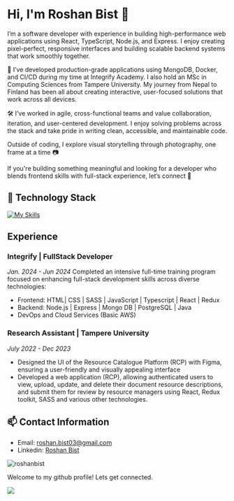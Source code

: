 # Hi, I'm Roshan Bist 👋

I’m a software developer with experience in building high-performance web applications using React, TypeScript, Node.js, and Express. I enjoy creating pixel-perfect, responsive interfaces and building scalable backend systems that work smoothly together.

🚀 I’ve developed production-grade applications using MongoDB, Docker, and CI/CD during my time at Integrify Academy. I also hold an MSc in Computing Sciences from Tampere University. My journey from Nepal to Finland has been all about creating interactive, user-focused solutions that work across all devices.

🛠 I’ve worked in agile, cross-functional teams and value collaboration, iteration, and user-centered development. I enjoy solving problems across the stack and take pride in writing clean, accessible, and maintainable code.

Outside of coding, I explore visual storytelling through photography, one frame at a time 📷

If you're building something meaningful and looking for a developer who blends frontend skills with full-stack experience, let’s connect 🤝

## 🔧 Technology Stack
[![My Skills](https://skillicons.dev/icons?i=js,html,css,scss,typescript,react,redux,tailwind,materialui,nodejs,expressjs,python,mongodb,postgres,git,jest,docker,figma,photoshop,postman)](https://skillicons.dev)

## Experience

### Integrify | FullStack Developer
*Jan. 2024 - Jun 2024*
Completed an intensive full-time training program focused on enhancing full-stack development skills across diverse technologies:
- Frontend: HTML| CSS | SASS | JavaScript | Typescript | React | Redux
- Backend: Node.js | Express | Mongo DB | PostgreSQL | Java
- DevOps and Cloud Services (Basic AWS)

### Research Assistant | Tampere University
*July 2022 - Dec 2023*
- Designed the UI of the Resource Catalogue Platform (RCP) with Figma, ensuring a user-friendly and visually appealing interface
- Developed a web application (RCP), allowing authenticated users to view, upload, update, and delete their document resource descriptions, and submit them for review by resource managers using React, Redux toolkit, SASS and various other technologies.

## 📫 Contact Information
- Email: roshan.bist03@gmail.com
- Linkedin: [Roshan Bist](https://www.linkedin.com/in/roshanbist89/)

<p><img src="https://github-readme-stats.vercel.app/api/top-langs?username=roshanbist&theme=vue-dark&show_icons=true&locale=en" alt="roshanbist" /></p>

Welcome to my github profile! Lets get connected.

![](https://komarev.com/ghpvc/?username=roshanbist&theme=vue-dark)



